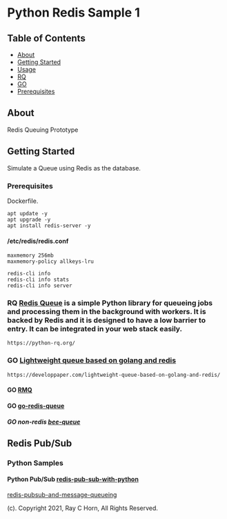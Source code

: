 # Python Redis Sample 1

## Table of Contents

- [About](#about)
- [Getting Started](#getting_started)
- [Usage](#usage)
- [RQ](#RQ)
- [GO](#GO)
- [Prerequisites](#Prerequisites)

## About <a name = "about"></a>

Redis Queuing Prototype

## Getting Started <a name = "getting_started"></a>

Simulate a Queue using Redis as the database.

### Prerequisites <a name = "Prerequisites"></a>

Dockerfile.

```
apt update -y
apt upgrade -y
apt install redis-server -y
```
#### /etc/redis/redis.conf

```
maxmemory 256mb
maxmemory-policy allkeys-lru
```

```
redis-cli info
redis-cli info stats
redis-cli info server
```

### RQ [Redis Queue](https://python-rq.org/) is a simple Python library for queueing jobs and processing them in the background with workers. It is backed by Redis and it is designed to have a low barrier to entry. It can be integrated in your web stack easily. <a name = "RQ"></a>

```
https://python-rq.org/
```

### GO  [Lightweight queue based on golang and redis](https://developpaper.com/lightweight-queue-based-on-golang-and-redis/) <a name = "GO"></a>

```
https://developpaper.com/lightweight-queue-based-on-golang-and-redis/
```

#### GO [RMQ](https://github.com/adjust/rmq)

#### GO [go-redis-queue](https://github.com/AgileBits/go-redis-queue)

##### GO non-redis [bee-queue](https://github.com/bee-queue/bee-queue)

## Redis Pub/Sub

### Python Samples

#### Python Pub/Sub [redis-pub-sub-with-python](https://beyondexperiment.com/vijayravichandran06/redis-pub-sub-with-python/)

[redis-pubsub-and-message-queueing](https://stackoverflow.com/questions/27745842/redis-pubsub-and-message-queueing)


(c). Copyright 2021, Ray C Horn, All Rights Reserved.